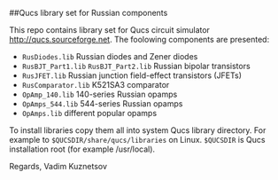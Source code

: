 ##Qucs library set for Russian components

This repo contains library set for Qucs circuit simulator http://qucs.sourceforge.net. The foolowing components are presented:

 - `RusDiodes.lib` Russian diodes and Zener diodes
 - `RusBJT_Part1.lib` `RusBJT_Part2.lib` Russian bipolar transistors
 - `RusJFET.lib` Russian junction field-effect transistors (JFETs)
 - `RusComparator.lib` K521SA3 comparator
 - `OpAmp_140.lib` 140-series Russian opamps
 - `OpAmps_544.lib` 544-series Russian opamps
 - `OpAmps.lib` different popular opamps

To install libraries copy them all into system Qucs library directory. For example to `$QUCSDIR/share/qucs/libraries` on Linux. `$QUCSDIR` is Qucs installation root (for example /usr/local). 

Regards, Vadim Kuznetsov
